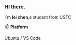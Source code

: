 ### HI there.
I'm **lei chen**,a student from USTC

📫 **Platform**

Ubuntu / VS Code

<!--START_SECTION:waka-->

<!--END_SECTION:waka-->